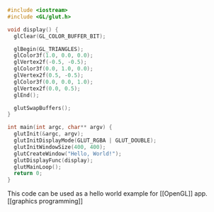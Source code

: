 ```c++
#include <iostream>
#include <GL/glut.h>

void display() {
  glClear(GL_COLOR_BUFFER_BIT);

  glBegin(GL_TRIANGLES);
  glColor3f(1.0, 0.0, 0.0);
  glVertex2f(-0.5, -0.5);
  glColor3f(0.0, 1.0, 0.0);
  glVertex2f(0.5, -0.5);
  glColor3f(0.0, 0.0, 1.0);
  glVertex2f(0.0, 0.5);
  glEnd();

  glutSwapBuffers();
}

int main(int argc, char** argv) {
  glutInit(&argc, argv);
  glutInitDisplayMode(GLUT_RGBA | GLUT_DOUBLE);
  glutInitWindowSize(400, 400);
  glutCreateWindow("Hello, World!");
  glutDisplayFunc(display);
  glutMainLoop();
  return 0;
}
```

This code can be used as a hello world example for [[OpenGL]] app. [[graphics programming]]